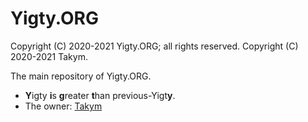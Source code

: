 # Yigty.ORG
Copyright (C) 2020-2021 Yigty.ORG; all rights reserved.
Copyright (C) 2020-2021 Takym.

The main repository of Yigty.ORG.

* **Y**igty **i**s **g**reater **t**han previous-Yigt**y**.
* The owner: [Takym](https://takym.github.io/)
